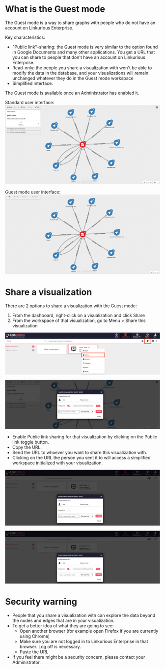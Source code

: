 # What is the Guest mode
The Guest mode is a way to share graphs with people who do not have an account on Linkurious Enterprise.

Key characteristics:
- "Public link"-sharing: the Guest mode is very similar to the option found in Google Documents and many other applications. You get a URL that you can share to people that don't have an account on Linkurious Enterprise.
- Read-only: the people you share a visualization with won't be able to modify the data in the database, and your visualizations will remain unchanged whatever they do in the Guest mode workspace
- Simplified interface.

The Guest mode is available once an Administrator has enabled it.

Standard user interface:
![](full_lke.png)

Guest mode user interface:
![](guest_lke.png)

# Share a visualization
There are 2 options to share a visualization with the Guest mode:
1. From the dashboard, right-click on a visualization and click Share
2. From the workspace of that visualization, go to Menu > Share this visualization

![](guest_enable_share.png)

![](guest_enable_share_from_vis.png)

- Enable Public link sharing for that visualization by clicking on the Public link toggle button.
- Copy the URL.
- Send the URL to whoever you want to share this visualization with.
- Clicking on the URL the person you sent it to will access a simplified workspace initialized with your visualization.

![](guest_enable_share_open.png)

![](guest_enable_share_enabled.png)

# Security warning
- People that you share a visualization with can explore the data beyond the nodes and edges that are in your visualization.
- To get a better idea of what they are going to see:
  - Open another browser (for example open Firefox if you are currently using Chrome)
  - Make sure you are not logged in to Linkurious Enterprise in that browser. Log off is necessary.
  - Paste the URL
- If you feel there might be a security concern, please contact your Administrator.
